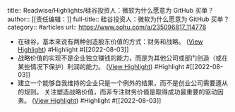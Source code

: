 title:: Readwise/Highlights/硅谷投资人：微软为什么愿意为 GitHub 买单？
author:: [[责任编辑：]]
full-title:: 硅谷投资人：微软为什么愿意为 GitHub 买单？
category:: #articles
url:: https://www.sohu.com/a/235096817_114778
- 在硅谷，基本来说有两种创造股东价值的方式：财务和战略。 ([View Highlight](https://read.readwise.io/read/01g9h48q52wn74paq1r288frj1)) #Highlight #[[2022-08-03]]
- 战略价值的实现不是企业独立赚钱的能力，而是为其他公司或部门创造（或在某些情况下保护）利润的能力。 ([View Highlight](https://read.readwise.io/read/01g9h495314zw1434wbwgazxtk)) #Highlight #[[2022-08-03]]
- 建立一个能够自我维持的企业只是一个例外的结果，而不是创业公司需要遵从的规则。 关注塑造战略价值，而非专注财务价值是取得成功最重要的驱动因素。 ([View Highlight](https://read.readwise.io/read/01g9h4c3grbfna923xayem6swv)) #Highlight #[[2022-08-03]]